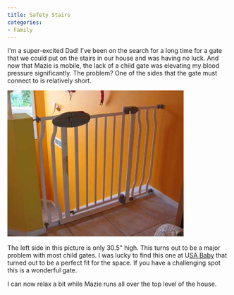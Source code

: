 ```yaml
---
title: Safety Stairs
categories:
- Family
---
```


I'm a super-excited Dad! I've been on the search for a long time for a gate that we could put on the stairs in our house and was having no luck. And now that Mazie is mobile, the lack of a child gate was elevating my blood pressure significantly. The problem? One of the sides that the gate must connect to is relatively short.

![](/assets/posts/2006/o_stair-gate.jpg)


The left side in this picture is only 30.5" high. This turns out to be a major problem with most child gates. I was lucky to find this one at U[SA Baby](http://www.usababy.com/) that turned out to be a perfect fit for the space. If you have a challenging spot this is a wonderful gate.

I can now relax a bit while Mazie runs all over the top level of the house.



